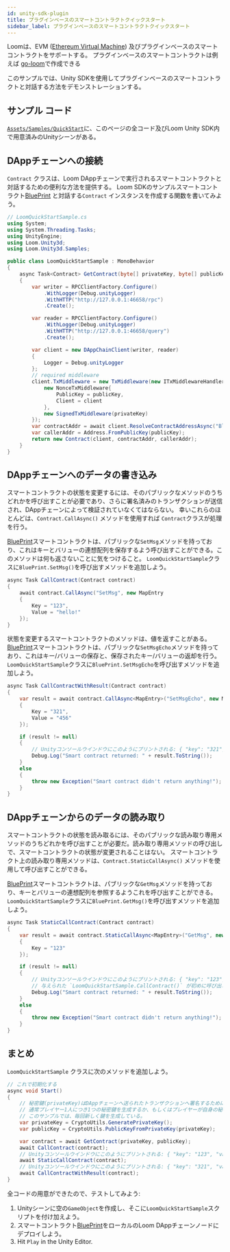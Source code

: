 ```yaml
---
id: unity-sdk-plugin
title: プラグインベースのスマートコントラクトクイックスタート
sidebar_label: プラグインベースのスマートコントラクトクイックスタート
---
```

Loomは、EVM ([Ethereum Virtual Machine](evm.html)) 及びプラグインベースのスマートコントラクトをサポートする。 プラグインベースのスマートコントラクトは例えば [go-loom](https://github.com/loomnetwork/go-loom)で作成できる

このサンプルでは、Unity SDKを使用してプラグインベースのスマートコントラクトと対話する方法をデモンストレーションする。

## サンプル コード

[`Assets/Samples/QuickStart`](https://github.com/loomnetwork/unity-sdk/tree/master/UnityProject/Assets/LoomSDK/Samples/QuickStart)に、このページの全コード及びLoom Unity SDK内で用意済みのUnityシーンがある。

## DAppチェーンへの接続

`Contract` クラスは、Loom DAppチェーンで実行されるスマートコントラクトと対話するための便利な方法を提供する。 Loom SDKのサンプルスマートコントラクト[BluePrint](https://github.com/loomnetwork/weave-blueprint/blob/master/src/blueprint.go) と対話する`Contract` インスタンスを作成する関数を書いてみよう。

```csharp
// LoomQuickStartSample.cs
using System;
using System.Threading.Tasks;
using UnityEngine;
using Loom.Unity3d;
using Loom.Unity3d.Samples;

public class LoomQuickStartSample : MonoBehavior
{
    async Task<Contract> GetContract(byte[] privateKey, byte[] publicKey)
    {
        var writer = RPCClientFactory.Configure()
            .WithLogger(Debug.unityLogger)
            .WithHTTP("http://127.0.0.1:46658/rpc")
            .Create();

        var reader = RPCClientFactory.Configure()
            .WithLogger(Debug.unityLogger)
            .WithHTTP("http://127.0.0.1:46658/query")
            .Create();

        var client = new DAppChainClient(writer, reader)
        {
            Logger = Debug.unityLogger
        };
        // required middleware
        client.TxMiddleware = new TxMiddleware(new ITxMiddlewareHandler[]{
            new NonceTxMiddleware{
                PublicKey = publicKey,
                Client = client
            },
            new SignedTxMiddleware(privateKey)
        });
        var contractAddr = await client.ResolveContractAddressAsync("BluePrint");
        var callerAddr = Address.FromPublicKey(publicKey);
        return new Contract(client, contractAddr, callerAddr);
    }
}
```

## DAppチェーンへのデータの書き込み

スマートコントラクトの状態を変更するには、そのパブリックなメソッドのうちどれかを呼び出すことが必要であり、さらに署名済みのトランザクションが送信され、DAppチェーンによって検証されていなくてはならない。 幸いこれらのほとんどは、`Contract.CallAsync()` メソッドを使用すれば `Contract`クラスが処理を行う。

[BluePrint](https://github.com/loomnetwork/weave-blueprint/blob/master/src/blueprint.go)スマートコントラクトは、パブリックな`SetMsg`メソッドを持っており、これはキーとバリューの連想配列を保存するよう呼び出すことができる。このメソッドは何も返さないことに気をつけること。 `LoomQuickStartSample`クラスに`BluePrint.SetMsg()`を呼び出すメソッドを追加しよう。

```csharp
async Task CallContract(Contract contract)
{
    await contract.CallAsync("SetMsg", new MapEntry
    {
        Key = "123",
        Value = "hello!"
    });
}
```

状態を変更するスマートコントラクトのメソッドは、値を返すことがある。 [BluePrint](https://github.com/loomnetwork/weave-blueprint/blob/master/src/blueprint.go)スマートコントラクトは、パブリックな`SetMsgEcho`メソッドを持っており、これはキー/バリューの保存と、保存されたキー/バリューの返却を行う。 `LoomQuickStartSample`クラスに`BluePrint.SetMsgEcho`を呼び出すメソッドを追加しよう。

```csharp
async Task CallContractWithResult(Contract contract)
{
    var result = await contract.CallAsync<MapEntry>("SetMsgEcho", new MapEntry
    {
        Key = "321",
        Value = "456"
    });

    if (result != null)
    {
        // Unityコンソールウインドウにこのようにプリントされる: { "key": "321", "value": "456" }
        Debug.Log("Smart contract returned: " + result.ToString());
    }
    else
    {
        throw new Exception("Smart contract didn't return anything!");
    }
}
```

## DAppチェーンからのデータの読み取り

スマートコントラクトの状態を読み取るには、そのパブリックな読み取り専用メソッドのうちどれかを呼び出すことが必要だ。読み取り専用メソッドの呼び出しで、スマートコントラクトの状態が変更されることはない。 スマートコントラクト上の読み取り専用メソッドは、`Contract.StaticCallAsync()` メソッドを使用して呼び出すことができる。

[BluePrint](https://github.com/loomnetwork/weave-blueprint/blob/master/src/blueprint.go)スマートコントラクトは、パブリックな`GetMsg`メソッドを持っており、キーとバリューの連想配列を参照するようこれを呼び出すことができる。 `LoomQuickStartSample`クラスに`BluePrint.GetMsg()`を呼び出すメソッドを追加しよう。

```csharp
async Task StaticCallContract(Contract contract)
{
    var result = await contract.StaticCallAsync<MapEntry>("GetMsg", new MapEntry
    {
        Key = "123"
    });

    if (result != null)
    {
        // Unityコンソールウインドウにこのようにプリントされる: { "key": "123", "value": "hello!" }
        // 与えられた `LoomQuickStartSample.CallContract()` が初めに呼び出される。
        Debug.Log("Smart contract returned: " + result.ToString());
    }
    else
    {
        throw new Exception("Smart contract didn't return anything!");
    }
}
```

## まとめ

`LoomQuickStartSample` クラスに次のメソッドを追加しよう。

```csharp
// これで初期化する
async void Start()
{
    // 秘密鍵(privateKey)はDAppチェーンへ送られたトランザクションへ署名するために使われる。
    // 通常プレイヤー1人につき1つの秘密鍵を生成するか、もしくはプレイヤーが自身の秘密鍵を提供する。
    // このサンプルでは、毎回新しく鍵を生成している。
    var privateKey = CryptoUtils.GeneratePrivateKey();
    var publicKey = CryptoUtils.PublicKeyFromPrivateKey(privateKey);

    var contract = await GetContract(privateKey, publicKey);
    await CallContract(contract);
    // Unityコンソールウインドウにこのようにプリントされる: { "key": "123", "value": "hello!" } 
    await StaticCallContract(contract);
    // Unityコンソールウインドウにこのようにプリントされる: { "key": "321", "value": "456" }
    await CallContractWithResult(contract);
}
```

全コードの用意ができたので、テストしてみよう:

1. Unityシーンに空の`GameObject`を作成し、そこに`LoomQuickStartSample`スクリプトを付け加えよう。
2. スマートコントラクト[BluePrint](https://github.com/loomnetwork/weave-blueprint/blob/master/src/blueprint.go)をローカルのLoom DAppチェーンノードにデプロイしよう。
3. Hit `Play` in the Unity Editor.